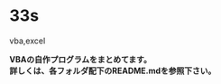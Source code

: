 # 33s
vba,excel
<div><strong>VBAの自作プログラムをまとめてます。</strong></div>
<div></div>
<div><strong>詳しくは、各フォルダ配下のREADME.mdを参照下さい。</strong></div>
<div></div>
